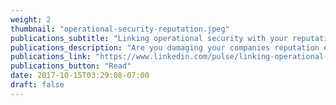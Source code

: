 ```yaml
---
weight: 2
thumbnail: "operational-security-reputation.jpeg"
publications_subtitle: "Linking operational security with your reputation"
publications_description: "Are you damaging your companies reputation every time you don't share sensitive documents securely with your clients?"
publications_link: "https://www.linkedin.com/pulse/linking-operational-security-your-reputation-aaron-brighton/"
publications_button: "Read"
date: 2017-10-15T03:29:08-07:00
draft: false
---
```



